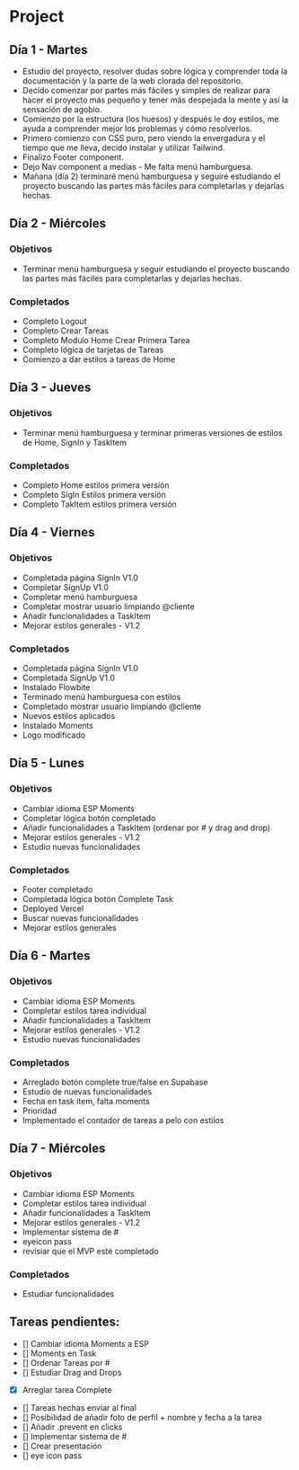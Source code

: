 # Project

## Día 1 - Martes

- Estudio del proyecto, resolver dudas sobre lógica y comprender toda la documentación y la parte de la web clorada del repositorio.
- Decido comenzar por partes más fáciles y simples de realizar para hacer el proyecto más pequeño y tener más despejada la mente y así la sensación de agobio.
- Comienzo por la estructura (los huesos) y después le doy estilos, me ayuda a comprender mejor los problemas y cómo resolverlos.
- Primero comienzo con CSS puro, pero viendo la envergadura y el tiempo que me lleva, decido instalar y utilizar Tailwind.
- Finalizo Footer component.
- Dejo Nav component a medias - Me falta menú hamburguesa.
- Mañana (día 2) terminaré menú hamburguesa y seguiré estudiando el proyecto buscando las partes más fáciles para completarlas y dejarlas hechas.

## Día 2 - Miércoles

### Objetivos

- Terminar menú hamburguesa y seguir estudiando el proyecto buscando las partes más fáciles para completarlas y dejarlas hechas.

### Completados

- Completo Logout
- Completo Crear Tareas
- Completo Modulo Home Crear Primera Tarea
- Completo lógica de tarjetas de Tareas
- Comienzo a dar estilos a tareas de Home

## Día 3 - Jueves

### Objetivos

- Terminar menú hamburguesa y terminar primeras versiones de estilos de Home, SignIn y TaskItem

### Completados

- Completo Home estilos primera versión
- Completo SigIn Estilos primera versión
- Completo TakItem estilos primera versión

## Día 4 - Viernes

### Objetivos

- Completada página SignIn V1.0
- Completar SignUp V1.0
- Completar menú hamburguesa
- Completar mostrar usuario limpiando @cliente
- Añadir funcionalidades a TaskItem
- Mejorar estilos generales - V1.2

### Completados

- Completada página SignIn V1.0
- Completada SignUp V1.0
- Instalado Flowbite
- Terminado menú hamburguesa con estilos
- Completado mostrar usuario limpiando @cliente
- Nuevos estilos aplicados
- Instalado Moments
- Logo modificado

## Día 5 - Lunes

### Objetivos

- Cambiar idioma ESP Moments
- Completar lógica botón completado
- Añadir funcionalidades a TaskItem (ordenar por # y drag and drop)
- Mejorar estilos generales - V1.2
- Estudio nuevas funcionalidades

### Completados

- Footer completado
- Completada lógica botón Complete Task
- Deployed Vercel
- Buscar nuevas funcionalidades
- Mejorar estilos generales

## Día 6 - Martes

### Objetivos

- Cambiar idioma ESP Moments
- Completar estilos tarea individual
- Añadir funcionalidades a TaskItem
- Mejorar estilos generales - V1.2
- Estudio nuevas funcionalidades

### Completados

- Arreglado botón complete true/false en Supabase
- Estudio de nuevas funcionalidades
- Fecha en task item, falta moments
- Prioridad
- Implementado el contador de tareas a pelo con estilos

## Día 7 - Miércoles

### Objetivos

- Cambiar idioma ESP Moments
- Completar estilos tarea individual
- Añadir funcionalidades a TaskItem
- Mejorar estilos generales - V1.2
- Implementar sistema de #
- eyeicon pass
- revisiar que el MVP esté completado

### Completados

- Estudiar funcionalidades

## Tareas pendientes:

- [] Cambiar idioma Moments a ESP
- [] Moments en Task
- [] Ordenar Tareas por #
- [] Estudiar Drag and Drops
- [x] Arreglar tarea Complete
- [] Tareas hechas enviar al final
- [] Posibilidad de añadir foto de perfil + nombre y fecha a la tarea
- [] Añadir .prevent en clicks
- [] Implementar sistema de #
- [] Crear presentación
- [] eye icon pass
